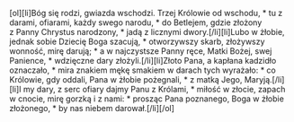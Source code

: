 [ol][li]Bóg się rodzi, gwiazda wschodzi. Trzej Królowie od wschodu, * tu z darami, ofiarami, każdy swego narodu, * do Betlejem, gdzie złożony z Panny Chrystus narodzony, * jadą z licznymi dwory.[/li][li]Lubo w żłobie, jednak sobie Dziecię Boga szacują, * otworzywszy skarb, złożywszy wonność, mirę darują; * a w najczystsze Panny ręce, Matki Bożej, swej Panience, * wdzięczne dary złożyli.[/li][li]Złoto Pana, a kapłana kadzidło oznaczało, * mira znakiem mękę smakiem w darach tych wyrażało: * co Królowie, gdy oddali, Pana w żłobie pożegnali, * z matką Jego, Maryją.[/li][li]I my dary, z serc ofiary dajmy Panu z Królami, * miłość w złocie, zapach w cnocie, mirę gorzką i z nami: * prosząc Pana poznanego, Boga w żłobie złożonego, * by nas niebem darował.[/li][/ol]